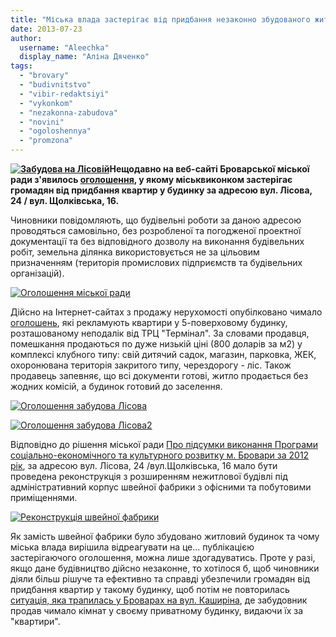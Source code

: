 ```yaml
---
title: "Міська влада застерігає від придбання незаконно збудованого житла у промзоні Броварів"
date: 2013-07-23
author: 
  username: "Aleechka"
  display_name: "Аліна Дяченко"
tags: 
  - "brovary"
  - "budivnitstvo"
  - "vibir-redaktsiyi"
  - "vykonkom"
  - "nezakonna-zabudova"
  - "novini"
  - "ogoloshennya"
  - "promzona"
---
```


**[![Забудова на Лісовій](https://mpz.brovary.org/wp-content/uploads/2013/07/Zabudova-na-Lisoviy.jpg)](https://mpz.brovary.org/wp-content/uploads/2013/07/Zabudova-na-Lisoviy.jpg)Нещодавно на веб-сайті Броварської міської ради з'явилось [оголошення](http://brovary.kiev.ua/zasterіgaєmo-vas-vіd-pridbannya-nezakonno-zbudovanogo-zhitla), у якому міськвиконком застерігає громадян від придбання квартир у будинку за адресою вул. Лісова, 24 / вул. Щолківська, 16.**

Чиновники повідомляють, що будівельні роботи за даною адресою проводяться самовільно, без розробленої та погодженої проектної документації та без відповідного дозволу на виконання будівельних робіт, земельна ділянка використовується не за цільовим призначенням (територія промислових підприємств та будівельних організацій).

[![Оголошення міської ради](https://mpz.brovary.org/wp-content/uploads/2013/07/Ogoloshennya-miskoyi-radi.jpg)](https://mpz.brovary.org/wp-content/uploads/2013/07/Ogoloshennya-miskoyi-radi.jpg)

Дійсно на Інтернет-сайтах з продажу нерухомості опубілковано чимало [оголошень](http://realt.ua/Db2/?vid=_11220332_74468515&idNp=111000&Rms=1#Scene_1), які рекламують квартири у 5-поверховому будинку, розташованому неподалік від ТРЦ "Термінал". За словами продавця, помешкання продаються по дуже низькій ціні (800 доларів за м2) у комплексі клубного типу: свій дитячий садок, магазин, парковка, ЖЕК, охоронювана територія закритого типу, черездорогу - ліс. Також продавець запевняє, що всі документи готові, житло продається без жодних комісій, а будинок готовий до заселення.

[![Оголошення забудова Лісова](https://mpz.brovary.org/wp-content/uploads/2013/07/Ogoloshennya-zabudova-Lisova.jpg)](https://mpz.brovary.org/wp-content/uploads/2013/07/Ogoloshennya-zabudova-Lisova.jpg)

[![Оголошення забудова Лісова2](https://mpz.brovary.org/wp-content/uploads/2013/07/Ogoloshennya-zabudova-Lisova2.jpg)](https://mpz.brovary.org/wp-content/uploads/2013/07/Ogoloshennya-zabudova-Lisova2.jpg)

Відповідно до рішення міської ради [Про підсумки виконання Програми соціально-економічного та культурного розвитку м. Бровари за 2012 рік](http://docs.pravo-znaty.org.ua/p7291/18.04.2013/938-32-06), за адресою вул. Лісова, 24 /вул.Щолківська, 16 мало бути проведена реконструкція з розширенням нежитлової будівлі під адміністративний корпус швейної фабрики з офісними та побутовими приміщеннями.

[![Реконструкція швейної фабрики](https://mpz.brovary.org/wp-content/uploads/2013/07/Rekonstruktsiya-shveynoyi-fabriki.jpg)](https://mpz.brovary.org/wp-content/uploads/2013/07/Rekonstruktsiya-shveynoyi-fabriki.jpg)

Як замість швейної фабрики було збудовано житловий будинок та чому міська влада вирішила відреагувати на це... публікацією застерігаючого оголошення, можна лише здогадуватись. Проте у разі, якщо дане будівництво дійсно незаконне, то хотілося б, щоб чиновники діяли більш рішуче та ефективно та справді убезпечили громадян від придбання квартир у такому будинку, щоб потім не повторилась [ситуація, яка трапилась у Броварах на вул. Каширіна](https://mpz.brovary.org/tag/kashirina/), де забудовник продав чимало кімнат у своєму приватному будинку, видаючи їх за "квартири".
